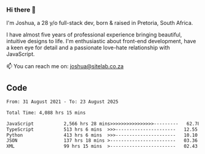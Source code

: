 ### Hi there 👋

I'm Joshua, a 28 y/o full-stack dev, born & raised in Pretoria, South Africa. 

I have almost five years of professional experience bringing beautiful, intuitive designs to life. I'm enthusiastic about front-end development, have a keen eye for detail and a passionate love-hate relationship with JavaScript.

📫 You can reach me on: joshua@sitelab.co.za

## **Code**

<!--START_SECTION:waka-->

```txt
From: 31 August 2021 - To: 23 August 2025

Total Time: 4,088 hrs 15 mins

JavaScript           2,566 hrs 28 mins>>>>>>>>>>>>>>>>---------   62.78 %
TypeScript           513 hrs 6 mins  >>>----------------------   12.55 %
Python               413 hrs 6 mins  >>>----------------------   10.10 %
JSON                 137 hrs 18 mins >------------------------   03.36 %
XML                  99 hrs 15 mins  >------------------------   02.43 %
```

<!--END_SECTION:waka-->
